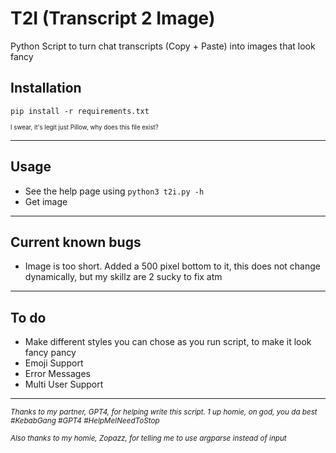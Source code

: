 # T2I (Transcript 2 Image)
Python Script to turn chat transcripts (Copy + Paste) into images that look fancy  


## Installation

```pip install -r requirements.txt```

<sub> <sub> I swear, it's legit just Pillow, why does this file exist? </sub> </sub>

---

## Usage

* See the help page using ```python3 t2i.py -h```
* Get image

---

## Current known bugs
* Image is too short. Added a 500 pixel bottom to it, this does not change dynamically, but my skillz are 2 sucky to fix atm

---

## To do
* Make different styles you can chose as you run script, to make it look fancy pancy
* Emoji Support
* Error Messages
* Multi User Support

---

<sup>*Thanks to my partner, GPT4, for helping write this script. 1 up homie, on god, you da best #KebabGang #GPT4 #HelpMeINeedToStop*</sup>

<sup>*Also thanks to my homie, Zopazz, for telling me to use argparse instead of input*</sup>
